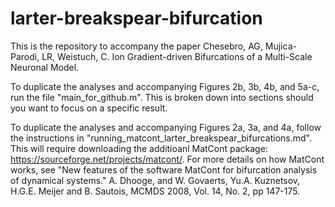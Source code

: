 # larter-breakspear-bifurcation

This is the repository to accompany the paper Chesebro, AG, Mujica-Parodi, LR, Weistuch, C. Ion Gradient-driven Bifurcations of a Multi-Scale Neuronal Model.

To duplicate the analyses and accompanying Figures 2b, 3b, 4b, and 5a-c, run the file "main_for_github.m". This is broken down into sections should you want to focus on a specific result.

To duplicate the analyses and accompanying Figures 2a, 3a, and 4a, follow the instructions in "running_matcont_larter_breakspear_bifurcations.md". This will require downloading the additioanl MatCont package: https://sourceforge.net/projects/matcont/. For more details on how MatCont works, see "New features of the software MatCont for bifurcation analysis of dynamical systems." A. Dhooge, and W. Govaerts, Yu.A. Kuznetsov, H.G.E. Meijer and B. Sautois, MCMDS 2008, Vol. 14, No. 2, pp 147-175.
